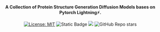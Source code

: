 <div align="center">

[//]: # (<img src="document/img.png" width="150px">)

**A Collection of Protein Structure Generation Diffusion Models bases on Pytorch Lightning⚡.**


[![License: MIT](https://img.shields.io/badge/License-MIT-red.svg)](https://opensource.org/licenses/MIT)
![Static Badge](https://img.shields.io/badge/last_commit-Nov-blue)
![](https://img.shields.io/badge/PRs-Welcome-yellow)
![GitHub Repo stars](https://img.shields.io/github/stars/BruthYU/Lit-ProteinDF?style=social)
